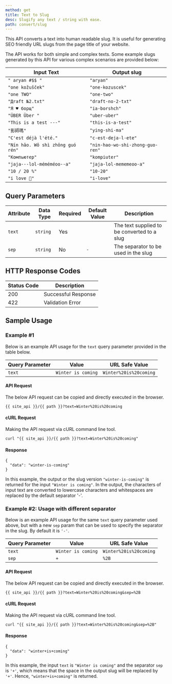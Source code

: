 ```yaml
---
method: get
title: Text to Slug
desc: Slugify any text / string with ease.
path: convert/slug
---
```


This API converts a text into human readable slug. It is useful for generating SEO friendly URL slugs from the page title of your website.

The API works for both simple and complex texts. Some example slugs generated by this API for various complex scenarios are provided below:

| Input Text | Output slug | 
| ----------- | ----------- | 
| `" aryan #$$ "` | `"aryan"` |
| `"one kožušček"` | `"one-kozuscek"` |
| `"one TWO"` | `"one-two"` |
| `"Дrаft №2.txt"` | `"draft-no-2-txt"` |
| `"Я ♥ борщ"` | `"ia-borshch"` |
| `"ÜBER Über "` | `"uber-uber"` |
| `"This is a test ---"` | `"this-is-a-test"` |
| `"影師嗎"` | `"ying-shi-ma"` |
| `"C'est déjà l'été."` | `"c-est-deja-l-ete"` |
| `"Nín hǎo. Wǒ shì zhōng guó rén"` | `"nin-hao-wo-shi-zhong-guo-ren"` |
| `"Компьютер"` | `"kompiuter"` |
| `"jaja---lol-méméméoo--a"` | `"jaja-lol-mememeoo-a"` |
| `"10 / 20 %"` | `"10-20"` |
| `"i love 🦄"` | `"i-love"` |

## Query Parameters

| Attribute | Data Type | Required | Default Value |Description |
| ----------- | ----------- | -----------  | ----------- | ----------- |
| `text` | `string` | Yes | | The text supplied to be converted to a slug |
| `sep` | `string` | No | `-` | The separator to be used in the slug |

## HTTP Response Codes

| Status Code | Description |
| ----------- | ----------- |
| 200 | Successful Response |
| 422 | Validation Error |

## Sample Usage

### Example #1

Below is an example API usage for the `text` query parameter provided in the table below.

| Query Parameter | Value | URL Safe Value |
| ----------- | ----------- | -----------  |
| `text` | `Winter is coming` | `Winter%20is%20coming` |

#### API Request

The below API request can be copied and directly executed in the browser.

```
{{ site_api }}/{{ path }}?text=Winter%20is%20coming
```

#### cURL Request

Making the API request via cURL command line tool.

```
curl "{{ site_api }}/{{ path }}?text=Winter%20is%20coming"
```

#### Response

```
{
  "data": "winter-is-coming"
}
```

In this example, the output or the slug version `"winter-is-coming"` is returned for the input `"Winter is coming"`. In the output, the characters of input text are converted to lowercase characters and whitespaces are replaced by the default separator '-'. 

### Example #2: Usage with different separator

Below is an example API usage for the same `text` query parameter used above, but with a new `sep` param that can be used to specify the separator in the slug. By default it is `'-'`.

| Query Parameter | Value | URL Safe Value |
| ----------- | ----------- | -----------  |
| `text` | `Winter is coming` | `Winter%20is%20coming` |
| `sep` | `+` | `%2B` |

#### API Request

The below API request can be copied and directly executed in the browser.

```
{{ site_api }}/{{ path }}?text=Winter%20is%20coming&sep=%2B
```

#### cURL Request

Making the API request via cURL command line tool.

```
curl "{{ site_api }}/{{ path }}?text=Winter%20is%20coming&sep=%2B"
```

#### Response

```
{
  "data": "winter+is+coming"
}
```

In this example, the input `text` is `"Winter is coming"` and the separator `sep` is `'+'`, which means that the space in the output slug will be replaced by `'+'`. Hence, `"winter+is+coming"` is returned.
